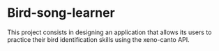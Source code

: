 # Bird-song-learner
This project consists in designing an application that allows its users to practice their bird identification skills using the xeno-canto API.
